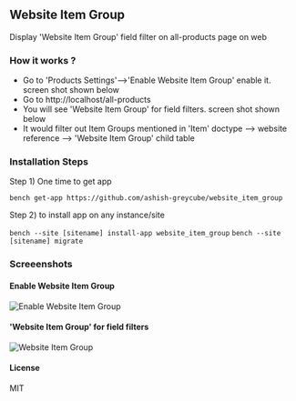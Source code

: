 ## Website Item Group

Display 'Website Item Group' field filter on all-products page on web

### How it works ?

* Go to 'Products Settings'-->'Enable Website Item Group' enable it. screen shot shown below
* Go to http://localhost/all-products
* You will see 'Website Item Group' for field filters. screen shot shown below
* It would filter out Item Groups mentioned in 'Item' doctype --> website reference --> 'Website Item Group' child table

### Installation Steps

Step 1) One time to get app

`bench get-app https://github.com/ashish-greycube/website_item_group`

Step 2) to install app on any instance/site

`bench --site [sitename] install-app website_item_group`
`bench --site [sitename] migrate`

### Screeenshots

#### Enable Website Item Group
![Enable Website Item Group](https://github.com/ashish-greycube/website_item_group/blob/master/enable_in_product_settings.png)

#### 'Website Item Group' for field filters 
![Website Item Group](https://github.com/ashish-greycube/website_item_group/blob/master/visible_in_all_products_field_filter.png)
#### License

MIT
